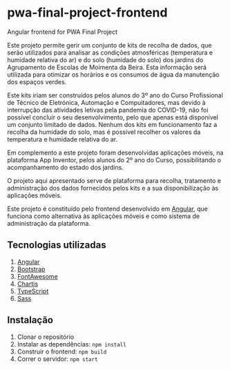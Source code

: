 # pwa-final-project-frontend
Angular frontend for PWA Final Project

Este projeto permite gerir um conjunto de kits de recolha de dados, que serão
utilizados para analisar as condições atmosféricas (temperatura e humidade
relativa do ar) e do solo (humidade do solo) dos jardins do Agrupamento de 
Escolas de Moimenta da Beira. Esta informação será utilizada para otimizar os
horários e os consumos de água da manutenção dos espaços verdes.

Este kits iriam ser construídos pelos alunos do 3º ano do Curso Profissional de
Técnico de Eletrónica, Automação e Compuitadores, mas devido à interrupção das
atividades letivas pela pandemia do COVID-19, não foi possível concluir o seu
desenvolvimento, pelo que apenas está disponível um conjunto limitado de dados.
Nenhum dos kits em funcionamento faz a recolha da humidade do solo,
mas é possível recolher os valores da temperatura e humidade relativa do ar.

Em complemento a este projeto foram desenvolvidas aplicações móveis, na
plataforma App Inventor, pelos alunos do 2º ano do Curso, possibilitando o
acompanhamento do estado dos jardins.

O projeto aqui apresentado serve de plataforma para recolha, tratamento e 
administração dos dados fornecidos pelos kits e a sua disponibilização às
aplicações móveis.

Este projeto é constituído pelo frontend desenvolvido em
 [Angular](https://angular.io/), que funciona como alternativa às aplicações
 móveis e como sistema de administração da plataforma.

## Tecnologias utilizadas
1. [Angular](https://angular.io/)
1. [Bootstrap](https://getbootstrap.com/)
1. [FontAwesome](https://fontawesome.com/)
1. [Chartjs](https://www.chartjs.org/)
1. [TypeScript](https://www.typescriptlang.org/)
1. [Sass](https://sass-lang.com/)

## Instalação

1. Clonar o repositório
1. Instalar as dependências: `npm install`
1. Construir o frontend: `npm build`
1. Correr o servidor: `npm start`
